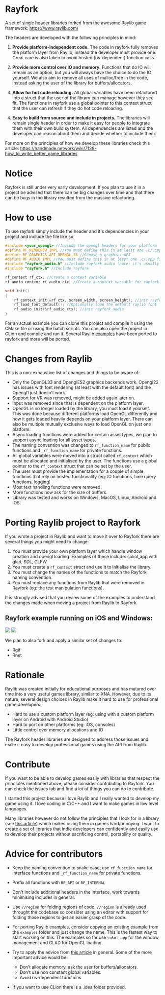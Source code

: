 # Rayfork
A set of single header libraries forked from the awesome Raylib game framework: https://www.raylib.com/

The headers are developed with the following principles in mind:

1. **Provide platform-independent code.**
The code in rayfork fully removes the platform layer from Raylib, instead the developer must provide one. Great care is also taken
to avoid hosted (os-dependent) function calls.

2. **Provide more control over IO and memory.**
Functions that do IO will remain as an option, but you will always have the choice to do the IO yourself.
We also aim to remove all uses of malloc/free in the code, instead asking the user of the library for buffers/allocators.

3. **Allow for hot code reloading.**
All global variables have been refactored into a struct that the user of the library can manage however they see fit.
The functions in rayfork use a global pointer to this context struct that the user can refresh if they do hot code reloading.

4. **Easy to build from source and include in projects.**
The libraries will remain single header in order to make it easy for people to integrate them with their own build system.
All dependencies are listed and the developer can reason about them and decide whether to include them.

For more on the principles of how we develop these libraries check this article: https://handmade.network/wiki/7138-how_to_write_better_game_libraries

# Notice
Rayfork is still under very early development. If you plan to use it in a project be advised that there can be big changes over time
and that there can be bugs in the library resulted from the massive refactoring. 

# How to use
To use rayfork simply include the header and it's dependencies in your project and include the file like so:
```cpp
#include <your_opengl> //Include the opengl headers for your platform
#define RF_RENDERER_IMPL //You must define this in at least one .c/.cpp files to include the implementation
#define RF_GRAPHICS_API_OPENGL_33 //Choose a graphics API
#define RF_AUDIO_IMPL //You must define this in at least one .c/.cpp files to include the implementation
#include "rayfork_audio.h" //Include rayfork audio (note: it's usually better to include rayfork_audio first)
#include "rayfork.h" //Include rayfork

rf_context rf_ctx; //Create a context variable
rf_audio_context rf_audio_ctx; //Create a context variable for rayfork_audio. Note that in the case of rayfork_audio the context struct must be in the same translation unit as the implementation

void init()
{
    rf_context_init(&rf_ctx, screen_width, screen_height); //init rayfork
    rf_load_font_default(); //Optionally load the default raylib font
    rf_audio_init(&rf_audio_ctx); //init rayfork_audio
}
```

For an actual example you can clone this project and compile it using the CMake file or using the batch scripts.
You can also open the project in CLion and compile and run it.
Several Raylib [examples](https://www.raylib.com/examples.html) have been ported to rayfork and more will be ported.

# Changes from Raylib

This is a non-exhaustive list of changes and things to be aware of:
- Only the OpenGL33 and OpenglES2 graphics backends work. Opengl22 has issues with font rendering (at least with the default font) and the Opengl1 just doesn't work. 
- Support for VR was removed, might be added again later on.
- Input was removed since that is dependent on the platform layer.
- OpenGL is no longer loaded by the library, you must load it yourself. This was done because different platforms load OpenGL differently
and how it gets loaded heavily depends on your platform layer. There can also be multiple mutually exclusive ways to load OpenGL on just one platform.
- Async loading functions were added for certain asset types, we plan to support async loading for all asset types.
- The naming convention was changed to `rf_function_name` for public functions and `_rf_function_name` for private functions.
- All global variables were moved into a struct called `rf_context` which must be allocated and initialised by the user. The functions use a global pointer to the `rf_context` struct that can be set by the user.
- The user must provide the implementation for a couple of simple functions that rely on hosted functionality (eg: IO functions, time query functions, logging)
- Most text handling functions were removed.
- More functions now ask for the size of buffers.
- Library was tested and works on Windows, MacOS, Linux, Android and iOS.

# Porting Raylib project to Rayfork

If you wrote a project in Raylib and want to move it over to Rayfork there are several things you might need to change:

1. You must provide your own platform layer which handle window creation and opengl loading. Examples of these include: sokol_app with glad, SDL, GLFW.
2. You must create a `rf_context` struct and use it to initialise the library.
3. You must change the names of the functions to match the Rayfork naming convention.
4. You must replace any functions from Raylib that were removed in Rayfork (eg: the text manipulation functions).

It is strongly advised that you review some of the examples to understand the changes made when moving a project from Raylib to Rayfork.

## Rayfork example running on iOS and Windows:
![](https://i.gyazo.com/a61b1fa44732a4cfbf4e7e59a2c5f772.png)
![](https://i.gyazo.com/thumb/1000/95dd519e8c6d6733acdb70f746a169fc-png.jpg)

We plan to also fork and apply a similar set of changes to:
- Rgif
- Rnet

# Rationale

Raylib was created initially for educational purposes and has matured over time into a very useful games library, similar to XNA. 
However, due to its nature, several design choices in Raylib make it hard to use for professional game developers: 
- Hard to use a custom platform layer (eg: using with a custom platform layer on Android with Android Studio)
- Hard to port on other platforms (eg: iOS, consoles)
- Little control over memory allocations and IO

The Rayfork header libraries are designed to address those issues and make it easy to develop professional games using the API from Raylib.

# Contribute
If you want to be able to develop games easily with libraries that respect the principles mentioned above, please consider contributing to Rayfork.
You can check the issues tab and find a lot of things you can do to contribute.

I started this project because I love Raylib and I really wanted to develop my game using it. 
I love coding in C/C++ and I want to make games in low level languages.

Many libraries however do not follow the principles that I look for in a library (see [this article](https://handmade.network/wiki/7138-how_to_write_better_game_libraries)) which makes using them in games hard/annoying.
I want to create a set of libraries that indie developers can confidently and easily use to develop their projects without sacrificing control, portability or quality.

# Advice for contributors
- Keep the naming convention to snake case, use `rf_function_name` for interface functions and `_rf_function_name` for private functions.

- Prefix all functions with `RF_API` or `RF_INTERNAL`

- Don't include additional headers in the interface, work towards minimising includes in general.

- Use `//region` for folding regions of code. `//region` is already used throught the codebase so consider using an editor with support for folding those regions to get an easier grasp of the code.

- For porting Raylib examples, consider copying an existing example from the `examples` folder and just change the name. This is the fastest way to start working on this. The examples so far use `sokol_app` for the window management and GLAD for OpenGL loading.

- Try to apply the advice from [this article](https://handmade.network/wiki/7138-how_to_write_better_game_libraries) in general. 
Some of the more important advice would be:
  - Don't allocate memory, ask the user for buffers/allocators.
  - Don't use non constant global variables.
  - Avoid os-dependent functions.

- If you want to use CLion there is a .idea folder provided.
